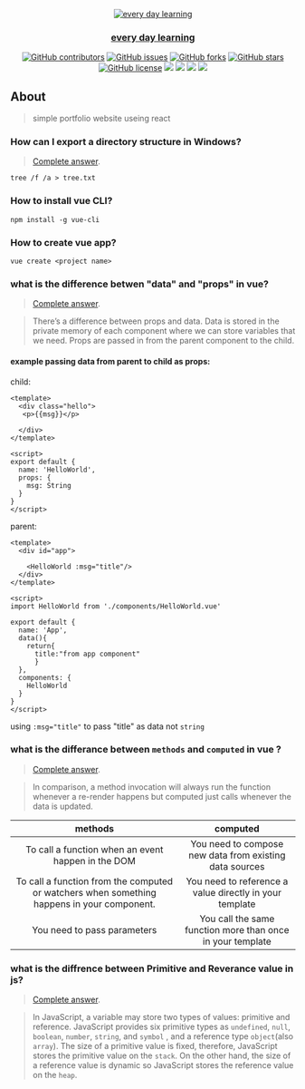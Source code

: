 <div align="center">
<a href="https://github.com/Mahboub99/every-day-Learning" rel="noopener">
  
  ![every day learning](https://user-images.githubusercontent.com/43186742/106606559-f23db080-656a-11eb-8728-d5231dfcec62.png)


</div>

<h3 align="center">every day learning</h3>

<div align="center">
  
  [![GitHub contributors](https://img.shields.io/github/contributors/Mahboub99/every-day-Learning)](https://github.com/Mahboub99/every-day-Learning/contributors)
  [![GitHub issues](https://img.shields.io/github/issues/Mahboub99/every-day-Learning)](https://github.com/Mahboub99/every-day-Learning/issues)
  [![GitHub forks](https://img.shields.io/github/forks/Mahboub99/every-day-Learning)](https://github.com/Mahboub99/every-day-Learning/network)
  [![GitHub stars](https://img.shields.io/github/stars/Mahboub99/every-day-Learning)](https://github.com/Mahboub99/every-day-Learning/stargazers)
  [![GitHub license](https://img.shields.io/github/license/Mahboub99/every-day-Learning)](https://github.com/Mahboub99/every-day-Learning/blob/master/LICENSE)
  <img src="https://img.shields.io/github/languages/count/Mahboub99/every-day-Learning" />
  <img src="https://img.shields.io/github/languages/top/Mahboub99/every-day-Learning" />
  <img src="https://img.shields.io/github/languages/code-size/Mahboub99/every-day-Learning" />
  <img src="https://img.shields.io/github/issues-pr-raw/Mahboub99/every-day-Learning" />

</div>

## About
> simple portfolio website useing react 




### How can I export a directory structure in Windows?

>[Complete answer](https://superuser.com/questions/258287/how-can-i-export-a-directory-structure-in-windows).
``` shell
tree /f /a > tree.txt
```

### How to install vue CLI?
``` shell
npm install -g vue-cli
```

### How to create vue app?
```shell
vue create <project name>
```

### what is the difference betwen "data" and "props" in vue?
> [Complete answer](https://medium.com/javascript-in-plain-english/different-between-props-and-data-in-vue-components-d571cfa078e4).

>There’s a difference between props and data. Data is stored in the private memory of each component where we can store variables that we need. Props are passed in from the parent component to the child.

#### example passing data from parent to child as props:

child:
```vue
<template>
  <div class="hello">
   <p>{{msg}}</p>

  </div>
</template>

<script>
export default {
  name: 'HelloWorld',
  props: {
    msg: String
  }
}
</script>

```

parent:

```vue
<template>
  <div id="app">
   
    <HelloWorld :msg="title"/>
  </div>
</template>

<script>
import HelloWorld from './components/HelloWorld.vue'

export default {
  name: 'App',
  data(){
    return{
      title:"from app component"
      }
  },
  components: {
    HelloWorld
  }
}
</script>
```

using `:msg="title"` to pass "title" as data not `string` 

### what is the differance between `methods` and `computed` in vue ?
>[Complete answer](https://medium.com/notonlycss/the-difference-between-computed-and-methods-in-vue-js-9cb05c59ed98).

>In comparison, a method invocation will always run the function whenever a re-render happens but computed just calls whenever the data is updated.

| methods                                                                                   | computed                                                   |
|:-----------------------------------------------------------------------------------------:| :---------------------------------------------------------:| 
| To call a function when an event happen in the DOM                                        | You need to compose new data from existing data sources    |     
| To call a function from the computed or watchers when something happens in your component.| You need to reference a value directly in your template    |
| You need to pass parameters                                                               | You call the same function more than once in your template |



### what is the diffrence between Primitive and Reverance value in js?
> [Complete answer](https://www.javascripttutorial.net/javascript-primitive-vs-reference-values).

>In JavaScript, a variable may store two types of values: primitive and reference.
JavaScript provides six primitive types as `undefined`, `null`, `boolean`, `number`, `string`, and `symbol` , and a reference type `object`(also `array`).
The size of a primitive value is fixed, therefore, JavaScript stores the primitive value on the `stack`.
On the other hand, the size of a reference value is dynamic so JavaScript stores the reference value on the `heap`.


